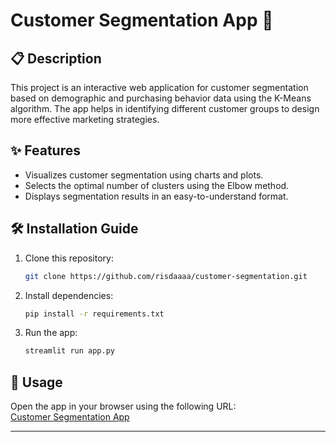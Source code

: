 # Customer Segmentation App 🚀

## 📋 Description  
This project is an interactive web application for customer segmentation based on demographic and purchasing behavior data using the K-Means algorithm. The app helps in identifying different customer groups to design more effective marketing strategies.

## ✨ Features  
- Visualizes customer segmentation using charts and plots.
- Selects the optimal number of clusters using the Elbow method.
- Displays segmentation results in an easy-to-understand format.

## 🛠️ Installation Guide  
1. Clone this repository:
   ```bash
   git clone https://github.com/risdaaaa/customer-segmentation.git
   ```
2. Install dependencies:
   ```bash
   pip install -r requirements.txt
   ```
3. Run the app:
   ```bash
   streamlit run app.py
   ```

## 📖 Usage  
Open the app in your browser using the following URL:  
[Customer Segmentation App](https://customer-segmentation-risdasproject.streamlit.app/)

---
